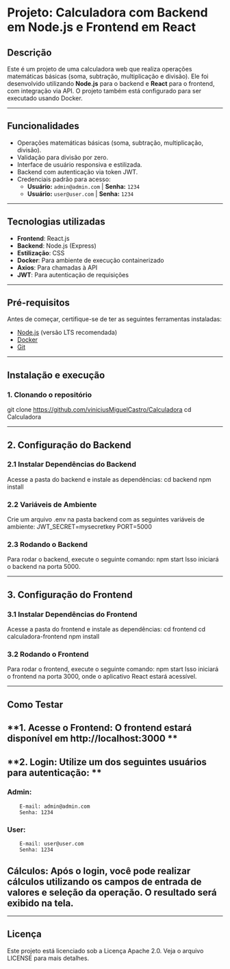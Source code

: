 # **Projeto: Calculadora com Backend em Node.js e Frontend em React**

## **Descrição**
Este é um projeto de uma calculadora web que realiza operações matemáticas básicas (soma, subtração, multiplicação e divisão). Ele foi desenvolvido utilizando **Node.js** para o backend e **React** para o frontend, com integração via API. O projeto também está configurado para ser executado usando Docker.

---

## **Funcionalidades**
- Operações matemáticas básicas (soma, subtração, multiplicação, divisão).
- Validação para divisão por zero.
- Interface de usuário responsiva e estilizada.
- Backend com autenticação via token JWT.
- Credenciais padrão para acesso:
  - **Usuário:** `admin@admin.com` | **Senha:** `1234`
  - **Usuário:** `user@user.com` | **Senha:** `1234`

---

## **Tecnologias utilizadas**
- **Frontend**: React.js
- **Backend**: Node.js (Express)
- **Estilização**: CSS
- **Docker**: Para ambiente de execução containerizado
- **Axios**: Para chamadas à API
- **JWT**: Para autenticação de requisições

---

## **Pré-requisitos**
Antes de começar, certifique-se de ter as seguintes ferramentas instaladas:
- [Node.js](https://nodejs.org/) (versão LTS recomendada)
- [Docker](https://www.docker.com/)
- [Git](https://git-scm.com/)

---

## **Instalação e execução**

### **1. Clonando o repositório**

git clone https://github.com/viniciusMiguelCastro/Calculadora
cd Calculadora

---

## **2. Configuração do Backend**

### 2.1 Instalar Dependências do Backend
Acesse a pasta do backend e instale as dependências:
    cd backend
    npm install

### 2.2 Variáveis de Ambiente
Crie um arquivo .env na pasta backend com as seguintes variáveis de ambiente:
    JWT_SECRET=mysecretkey
    PORT=5000

### 2.3 Rodando o Backend
Para rodar o backend, execute o seguinte comando:
    npm start
Isso iniciará o backend na porta 5000.

---

## **3. Configuração do Frontend**

### 3.1 Instalar Dependências do Frontend
Acesse a pasta do frontend e instale as dependências:
    cd frontend
    cd calculadora-frontend
    npm install

### 3.2 Rodando o Frontend
Para rodar o frontend, execute o seguinte comando:
    npm start
Isso iniciará o frontend na porta 3000, onde o aplicativo React estará acessível.

---

## **Como Testar**

## **1. Acesse o Frontend: O frontend estará disponível em http://localhost:3000 **
## **2. Login: Utilize um dos seguintes usuários para autenticação: **
### Admin:
        E-mail: admin@admin.com
        Senha: 1234
### User:
        E-mail: user@user.com
        Senha: 1234

## **Cálculos: Após o login, você pode realizar cálculos utilizando os campos de entrada de valores e seleção da operação. O resultado será exibido na tela.**

---

## **Licença**
Este projeto está licenciado sob a Licença Apache 2.0. Veja o arquivo LICENSE para mais detalhes.
